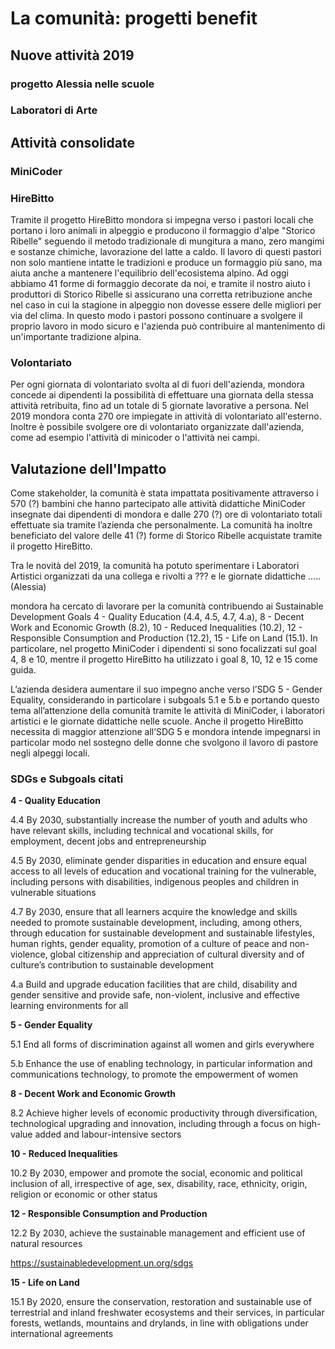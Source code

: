 # La comunità: progetti benefit

## Nuove attività 2019

### progetto Alessia nelle scuole

### Laboratori di Arte

## Attività consolidate

### MiniCoder

### HireBitto

Tramite il progetto HireBitto mondora si impegna verso i pastori locali che portano i loro animali in alpeggio e producono il formaggio d'alpe "Storico Ribelle" seguendo il metodo tradizionale di mungitura a mano, zero mangimi e sostanze chimiche, lavorazione del latte a caldo. Il lavoro di questi pastori non solo mantiene intatte le tradizioni e produce un formaggio più sano, ma aiuta anche a mantenere l'equilibrio dell'ecosistema alpino. Ad oggi abbiamo 41 forme di formaggio decorate da noi, e tramite il nostro aiuto i produttori di Storico Ribelle si assicurano una corretta retribuzione anche nel caso in cui la stagione in alpeggio non dovesse essere delle migliori per via del clima. In questo modo i pastori possono continuare a svolgere il proprio lavoro in modo sicuro e l'azienda può contribuire al mantenimento di un'importante tradizione alpina.

### Volontariato

Per ogni giornata di volontariato svolta al di fuori dell'azienda, mondora concede ai dipendenti la possibilità di effettuare una giornata della stessa attività retribuita, fino ad un totale di 5 giornate lavorative a persona. Nel 2019 mondora conta 270 ore impiegate in attività di volontariato all'esterno. Inoltre è possibile svolgere ore di volontariato organizzate dall'azienda, come ad esempio l'attività di minicoder o l'attività nei campi.

## Valutazione dell'Impatto

Come stakeholder, la comunità è stata impattata positivamente attraverso i 570 (?) bambini che hanno partecipato alle attività didattiche MiniCoder insegnate dai dipendenti di mondora e dalle 270 (?) ore di volontariato totali effettuate sia tramite l’azienda che personalmente. La comunità ha inoltre beneficiato del valore delle 41 (?) forme di Storico Ribelle acquistate tramite il progetto HireBitto. 

Tra le novità del 2019, la comunità ha potuto sperimentare i Laboratori Artistici organizzati da una collega e rivolti a ??? e le giornate didattiche ….. (Alessia)

mondora ha cercato di lavorare per la comunità contribuendo ai Sustainable Development Goals 4 - Quality Education (4.4, 4.5, 4.7, 4.a), 8 - Decent Work and Economic Growth (8.2), 10 - Reduced Inequalities (10.2), 12 - Responsible Consumption and Production (12.2), 15 - Life on Land (15.1). In particolare, nel progetto MiniCoder i dipendenti si sono focalizzati sul goal 4, 8 e 10, mentre il progetto HireBitto ha utilizzato i goal 8, 10, 12 e 15 come guida. 

L’azienda desidera aumentare il suo impegno anche verso l’SDG 5 - Gender Equality, considerando in particolare i subgoals 5.1 e 5.b e portando questo tema all’attenzione della comunità tramite le attività di MiniCoder, i laboratori artistici e le giornate didattiche nelle scuole. Anche il progetto HireBitto necessita di maggior attenzione all’SDG 5 e mondora intende impegnarsi in particolar modo nel sostegno delle donne che svolgono il lavoro di pastore negli alpeggi locali. 

### SDGs e Subgoals citati

**4 - Quality Education**

4.4 By 2030, substantially increase the number of youth and adults who have relevant skills, including technical and vocational skills, for employment, decent jobs and entrepreneurship

4.5 By 2030, eliminate gender disparities in education and ensure equal access to all levels of education and vocational training for the vulnerable, including persons with disabilities, indigenous peoples and children in vulnerable situations

4.7 By 2030, ensure that all learners acquire the knowledge and skills needed to promote sustainable development, including, among others, through education for sustainable development and sustainable lifestyles, human rights, gender equality, promotion of a culture of peace and non-violence, global citizenship and appreciation of cultural diversity and of culture’s contribution to sustainable development

4.a Build and upgrade education facilities that are child, disability and gender sensitive and provide safe, non-violent, inclusive and effective learning environments for all

**5 - Gender Equality**

5.1 End all forms of discrimination against all women and girls everywhere

5.b Enhance the use of enabling technology, in particular information and communications technology, to promote the empowerment of women

**8 - Decent Work and Economic Growth**

8.2 Achieve higher levels of economic productivity through diversification, technological upgrading and innovation, including through a focus on high-value added and labour-intensive sectors

**10 - Reduced Inequalities**

10.2 By 2030, empower and promote the social, economic and political inclusion of all, irrespective of age, sex, disability, race, ethnicity, origin, religion or economic or other status

**12 - Responsible Consumption and Production**

12.2 By 2030, achieve the sustainable management and efficient use of natural resources

https://sustainabledevelopment.un.org/sdgs

**15 - Life on Land**

15.1 By 2020, ensure the conservation, restoration and sustainable use of terrestrial and inland freshwater ecosystems and their services, in particular forests, wetlands, mountains and drylands, in line with obligations under international agreements

